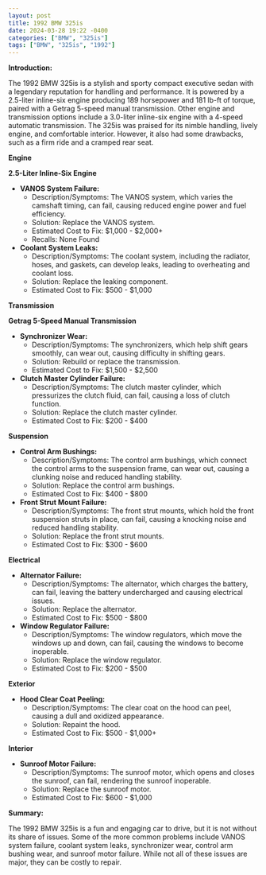 ```yaml
---
layout: post
title: 1992 BMW 325is
date: 2024-03-28 19:22 -0400
categories: ["BMW", "325is"]
tags: ["BMW", "325is", "1992"]
---
```

**Introduction:**

The 1992 BMW 325is is a stylish and sporty compact executive sedan with a legendary reputation for handling and performance. It is powered by a 2.5-liter inline-six engine producing 189 horsepower and 181 lb-ft of torque, paired with a Getrag 5-speed manual transmission. Other engine and transmission options include a 3.0-liter inline-six engine with a 4-speed automatic transmission. The 325is was praised for its nimble handling, lively engine, and comfortable interior. However, it also had some drawbacks, such as a firm ride and a cramped rear seat.

**Engine**

**2.5-Liter Inline-Six Engine**

* **VANOS System Failure:**
    * Description/Symptoms: The VANOS system, which varies the camshaft timing, can fail, causing reduced engine power and fuel efficiency.
    * Solution: Replace the VANOS system.
    * Estimated Cost to Fix: $1,000 - $2,000+
    * Recalls: None Found
* **Coolant System Leaks:**
    * Description/Symptoms: The coolant system, including the radiator, hoses, and gaskets, can develop leaks, leading to overheating and coolant loss.
    * Solution: Replace the leaking component.
    * Estimated Cost to Fix: $500 - $1,000

**Transmission**

**Getrag 5-Speed Manual Transmission**

* **Synchronizer Wear:**
    * Description/Symptoms: The synchronizers, which help shift gears smoothly, can wear out, causing difficulty in shifting gears.
    * Solution: Rebuild or replace the transmission.
    * Estimated Cost to Fix: $1,500 - $2,500
* **Clutch Master Cylinder Failure:**
    * Description/Symptoms: The clutch master cylinder, which pressurizes the clutch fluid, can fail, causing a loss of clutch function.
    * Solution: Replace the clutch master cylinder.
    * Estimated Cost to Fix: $200 - $400

**Suspension**

* **Control Arm Bushings:**
    * Description/Symptoms: The control arm bushings, which connect the control arms to the suspension frame, can wear out, causing a clunking noise and reduced handling stability.
    * Solution: Replace the control arm bushings.
    * Estimated Cost to Fix: $400 - $800
* **Front Strut Mount Failure:**
    * Description/Symptoms: The front strut mounts, which hold the front suspension struts in place, can fail, causing a knocking noise and reduced handling stability.
    * Solution: Replace the front strut mounts.
    * Estimated Cost to Fix: $300 - $600

**Electrical**

* **Alternator Failure:**
    * Description/Symptoms: The alternator, which charges the battery, can fail, leaving the battery undercharged and causing electrical issues.
    * Solution: Replace the alternator.
    * Estimated Cost to Fix: $500 - $800
* **Window Regulator Failure:**
    * Description/Symptoms: The window regulators, which move the windows up and down, can fail, causing the windows to become inoperable.
    * Solution: Replace the window regulator.
    * Estimated Cost to Fix: $200 - $500

**Exterior**

* **Hood Clear Coat Peeling:**
    * Description/Symptoms: The clear coat on the hood can peel, causing a dull and oxidized appearance.
    * Solution: Repaint the hood.
    * Estimated Cost to Fix: $500 - $1,000+

**Interior**

* **Sunroof Motor Failure:**
    * Description/Symptoms: The sunroof motor, which opens and closes the sunroof, can fail, rendering the sunroof inoperable.
    * Solution: Replace the sunroof motor.
    * Estimated Cost to Fix: $600 - $1,000

**Summary:**

The 1992 BMW 325is is a fun and engaging car to drive, but it is not without its share of issues. Some of the more common problems include VANOS system failure, coolant system leaks, synchronizer wear, control arm bushing wear, and sunroof motor failure. While not all of these issues are major, they can be costly to repair.
